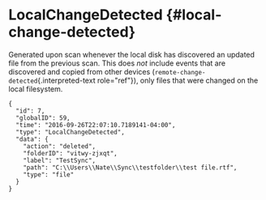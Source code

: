 LocalChangeDetected {#local-change-detected}
===================

Generated upon scan whenever the local disk has discovered an updated
file from the previous scan. This does *not* include events that are
discovered and copied from other devices
(`remote-change-detected`{.interpreted-text role="ref"}), only files
that were changed on the local filesystem.

``` {.sourceCode .json}
{
  "id": 7,
  "globalID": 59,
  "time": "2016-09-26T22:07:10.7189141-04:00",
  "type": "LocalChangeDetected",
  "data": {
    "action": "deleted",
    "folderID": "vitwy-zjxqt",
    "label": "TestSync",
    "path": "C:\\Users\\Nate\\Sync\\testfolder\\test file.rtf",
    "type": "file"
  }
}
```
